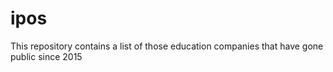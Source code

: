 # ipos
This repository contains a list of those education companies that have gone public since 2015
